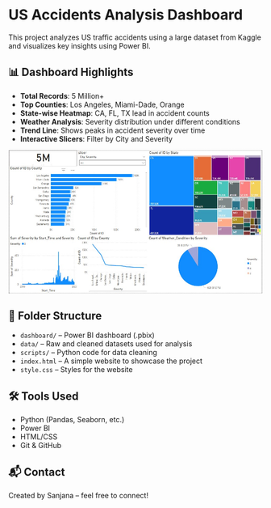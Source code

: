 # US Accidents Analysis Dashboard

This project analyzes US traffic accidents using a large dataset from Kaggle and visualizes key insights using Power BI.

## 📊 Dashboard Highlights

- **Total Records**: 5 Million+
- **Top Counties**: Los Angeles, Miami-Dade, Orange
- **State-wise Heatmap**: CA, FL, TX lead in accident counts
- **Weather Analysis**: Severity distribution under different conditions
- **Trend Line**: Shows peaks in accident severity over time
- **Interactive Slicers**: Filter by City and Severity


![Dashboard Preview](dashboard.jpg)

## 📁 Folder Structure

- `dashboard/` – Power BI dashboard (.pbix)
- `data/` – Raw and cleaned datasets used for analysis
- `scripts/` – Python code for data cleaning
- `index.html` – A simple website to showcase the project
- `style.css` – Styles for the website

## 🛠 Tools Used

- Python (Pandas, Seaborn, etc.)
- Power BI
- HTML/CSS
- Git & GitHub

## 📬 Contact

Created by Sanjana – feel free to connect!
